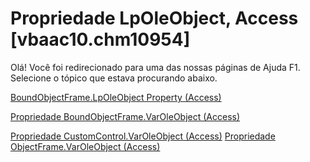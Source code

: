 
# Propriedade LpOleObject, Access [vbaac10.chm10954]

Olá! Você foi redirecionado para uma das nossas páginas de Ajuda F1. Selecione o tópico que estava procurando abaixo.

[BoundObjectFrame.LpOleObject Property (Access)](http://msdn.microsoft.com/library/0e016e4f-8951-04b6-d8fe-00dba757b04e%28Office.15%29.aspx)

[Propriedade BoundObjectFrame.VarOleObject (Access)](http://msdn.microsoft.com/library/3e1a6a95-d238-45ba-172d-1a1b22fb37be%28Office.15%29.aspx)

[Propriedade CustomControl.VarOleObject (Access)](http://msdn.microsoft.com/library/7de5433c-a2da-bb8e-35d2-9c7aae1ff2cd%28Office.15%29.aspx)
[Propriedade ObjectFrame.VarOleObject (Access)](http://msdn.microsoft.com/library/e04e769d-07fb-dacc-aa70-ddd3a064d785%28Office.15%29.aspx)
